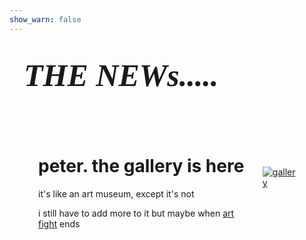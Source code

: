 ```yaml
---
show_warn: false
---
```

<div class="board" style="
    width: fit-content;
    height: fit-content;
    background-color: var(--col-dim);
    box-shadow: 0px 7px 0px var(--col-dark);
    padding: 0;
">
<div>
<p style="
max-width: 100%;
text-align: left;
background-color: var(--col-bright);
color: var(--col-dark);
border-radius: 20px 20px 0px 0px;
padding: 23px;
font-family: 'Impact';
font-size: 50px;
margin: 0px;
">
<i><b>THE NEWs.....</b></i>
</p>
</div>
<br>
<br>
<div style="
    display: flex;
    justify-content: center;
    align-items: center;
    padding: 46px;
    padding-top: 0px;
    margin-top: -20px;
    text-align: left;
">
<div style="padding-top: 23px;">

# peter. the gallery is here
it's like an art museum, except it's not

i still have to add more to it but maybe when <a href="https://artfight.net/~betpowo" target="_blank">art fight</a> ends

</div>
<a href="/gallery" style="padding-left: 23px;">

![gallery](/images/gallery.png)

</a>
</div>
</div>
<br>